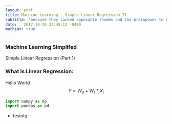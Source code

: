 ```yaml
---
layout: post
title: Machine Learning - Simple Linear Regression II
subtitle: "because they lacked opposable thumbs and the brainpower to build a space program."
date:   2017-10-26 23:45:13 -0400
mathjax: true
---
```


### Machine Learning Simplifed
Simple Linear Regression (Part 1) 


### What is Linear Regression:
Hello World
$$ Y = W_0 + W_1 * X_i $$

```python
import numpy as np
import pandas as pd
```

* tesintg
